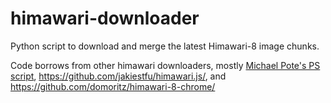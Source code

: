 # himawari-downloader
Python script to download and merge the latest Himawari-8 image chunks. 

Code borrows from other himawari downloaders, mostly [Michael Pote's PS script](https://gist.github.com/MichaelPote/92fa6e65eacf26219022), https://github.com/jakiestfu/himawari.js/, and https://github.com/domoritz/himawari-8-chrome/
